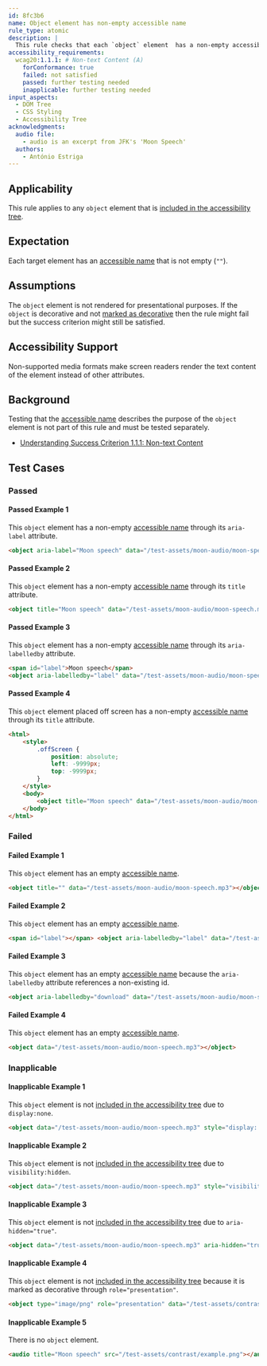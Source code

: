 ```yaml
---
id: 8fc3b6
name: Object element has non-empty accessible name
rule_type: atomic
description: |
  This rule checks that each `object` element  has a non-empty accessible name.
accessibility_requirements:
  wcag20:1.1.1: # Non-text Content (A)
    forConformance: true
    failed: not satisfied
    passed: further testing needed
    inapplicable: further testing needed
input_aspects:
  - DOM Tree
  - CSS Styling
  - Accessibility Tree
acknowledgments:
  audio file:
    - audio is an excerpt from JFK's 'Moon Speech'
  authors:
    - António Estriga
---
```


## Applicability

This rule applies to any `object` element that is [included in the accessibility tree][].

## Expectation

Each target element has an [accessible name][] that is not empty (`""`).

## Assumptions

The `object` element is not rendered for presentational purposes. If the `object` is decorative and not [marked as decorative][] then the rule might fail but the success criterion might still be satisfied.

## Accessibility Support

Non-supported media formats make screen readers render the text content of the element instead of other attributes.

## Background

Testing that the [accessible name][] describes the purpose of the `object` element is not part of this rule and must be tested separately.

- [Understanding Success Criterion 1.1.1: Non-text Content](https://www.w3.org/WAI/WCAG21/Understanding/non-text-content.html)

## Test Cases

### Passed

#### Passed Example 1

This `object` element has a non-empty [accessible name][] through its `aria-label` attribute.

```html
<object aria-label="Moon speech" data="/test-assets/moon-audio/moon-speech.mp3"></object>
```

#### Passed Example 2

This `object` element has a non-empty [accessible name][] through its `title` attribute.

```html
<object title="Moon speech" data="/test-assets/moon-audio/moon-speech.mp3"></object>
```

#### Passed Example 3

This `object` element has a non-empty [accessible name][] through its `aria-labelledby` attribute.

```html
<span id="label">Moon speech</span>
<object aria-labelledby="label" data="/test-assets/moon-audio/moon-speech.mp3"></object>
```

#### Passed Example 4

This `object` element placed off screen has a non-empty [accessible name][] through its `title` attribute.

```html
<html>
	<style>
		.offScreen {
			position: absolute;
			left: -9999px;
			top: -9999px;
		}
	</style>
	<body>
		<object title="Moon speech" data="/test-assets/moon-audio/moon-speech.mp3" class="offScreen"></object>
	</body>
</html>
```

### Failed

#### Failed Example 1

This `object` element has an empty [accessible name][].

```html
<object title="" data="/test-assets/moon-audio/moon-speech.mp3"></object>
```

#### Failed Example 2

This `object` element has an empty [accessible name][].

```html
<span id="label"></span> <object aria-labelledby="label" data="/test-assets/moon-audio/moon-speech.mp3"></object>
```

#### Failed Example 3

This `object` element has an empty [accessible name][] because the `aria-labelledby` attribute references a non-existing id.

```html
<object aria-labelledby="download" data="/test-assets/moon-audio/moon-speech.mp3"></object>
```

#### Failed Example 4

This `object` element has an empty [accessible name][].

```html
<object data="/test-assets/moon-audio/moon-speech.mp3"></object>
```

### Inapplicable

#### Inapplicable Example 1

This `object` element is not [included in the accessibility tree][] due to `display:none`.

```html
<object data="/test-assets/moon-audio/moon-speech.mp3" style="display: none;"></object>
```

#### Inapplicable Example 2

This `object` element is not [included in the accessibility tree][] due to `visibility:hidden`.

```html
<object data="/test-assets/moon-audio/moon-speech.mp3" style="visibility: hidden;"></object>
```

#### Inapplicable Example 3

This `object` element is not [included in the accessibility tree][] due to `aria-hidden="true"`.

```html
<object data="/test-assets/moon-audio/moon-speech.mp3" aria-hidden="true"></object>
```

#### Inapplicable Example 4

This `object` element is not [included in the accessibility tree][] because it is marked as decorative through `role="presentation"`.

```html
<object type="image/png" role="presentation" data="/test-assets/contrast/example.png"></object>
```

#### Inapplicable Example 5

There is no `object` element.

```html
<audio title="Moon speech" src="/test-assets/contrast/example.png"></audio>
```

[accessible name]: #accessible-name 'Definition of accessible name'
[included in the accessibility tree]: #included-in-the-accessibility-tree 'Definition of included in the accessibility tree'
[marked as decorative]: #marked-as-decorative 'Definition of Marked as decorative'
